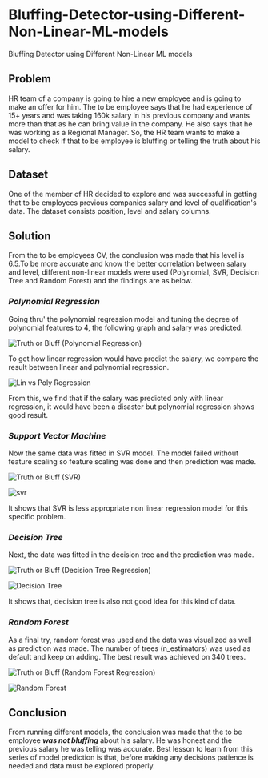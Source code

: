 # Bluffing-Detector-using-Different-Non-Linear-ML-models

Bluffing Detector using Different Non-Linear ML models

## Problem

HR team of a company is going to hire a new employee and is going to make an offer for him. The to be employee says that he had experience of 15+ years and was taking 160k salary in his previous company and wants more than that as he can bring value in the company. He also says that he was working as a Regional Manager. So, the HR team wants to make a model to check if that to be employee is bluffing or telling the truth about his salary.

## Dataset

One of the member of HR decided to explore and was successful in getting that to be employees previous companies salary and level of qualification's data. The dataset consists position, level and salary columns.

## Solution

From the to be employees CV, the conclusion was made that his level is 6.5.To be more accurate and know the better correlation between salary and level, different non-linear models were used (Polynomial, SVR, Decision Tree and Random Forest) and the findings are as below.

### _Polynomial Regression_

Going thru' the polynomial regression model and tuning the degree of polynomial features to 4, the following graph and salary was predicted.

![Truth or Bluff (Polynomial Regression)](https://user-images.githubusercontent.com/14214659/71173167-afd3ea00-226a-11ea-80a7-8852345abdd7.png)

To get how linear regression would have predict the salary, we compare the result between linear and polynomial regression.

![Lin vs Poly Regression](https://user-images.githubusercontent.com/14214659/71173380-40122f00-226b-11ea-8390-2a71b276a92a.png)

From this, we find that if the salary was predicted only with linear regression, it would have been a disaster but polynomial regression shows good result.

### _Support Vector Machine_

Now the same data was fitted in SVR model. The model failed without feature scaling so feature scaling was done and then prediction was made.

![Truth or Bluff (SVR)](https://user-images.githubusercontent.com/14214659/71173203-c67a4100-226a-11ea-9ded-82fc670c5d2d.png)

![svr](https://user-images.githubusercontent.com/14214659/71173415-591ae000-226b-11ea-9192-5acb315dfda0.png)

It shows that SVR is less appropriate non linear regression model for this specific problem.

### _Decision Tree_

Next, the data was fitted in the decision tree and the prediction was made.

![Truth or Bluff (Decision Tree Regression)](https://user-images.githubusercontent.com/14214659/71173248-dbef6b00-226a-11ea-9093-3c6f9b697d1d.png)

![Decision Tree](https://user-images.githubusercontent.com/14214659/71173594-d2b2ce00-226b-11ea-8bdd-489fa3a1000e.png)

It shows that, decision tree is also not good idea for this kind of data.

### _Random Forest_

As a final try, random forest was used and the data was visualized as well as prediction was made. The number of trees (n_estimators) was used as default and keep on adding. The best result was achieved on 340 trees.

![Truth or Bluff (Random Forest Regression)](https://user-images.githubusercontent.com/14214659/71173307-03dece80-226b-11ea-91d4-757574336498.png)

![Random Forest](https://user-images.githubusercontent.com/14214659/71173518-a26b2f80-226b-11ea-8e7b-394468fe9fb4.png)

## Conclusion

From running different models, the conclusion was made that the to be employee **_was not bluffing_** about his salary. He was honest and the previous salary he was telling was accurate. Best lesson to learn from this series of model prediction is that, before making any decisions patience is needed and data must be explored properly.
